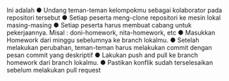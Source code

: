 Ini adalah 
● Undang teman-teman kelompokmu sebagai kolaborator pada repositori tersebut
● Setiap peserta meng-clone repositori ke mesin lokal masing-masing
● Setiap peserta harus membuat cabang untuk pekerjaannya. Misal : doni-homework, nita-homework,
etc
● Masukkan Homework dari minggu sebelumnya ke branch lokalmu.
● Setelah melakukan perubahan, teman-teman harus melakukan commit dengan pesan commit yang
deskriptif
● Lakukan push and pull ke branch homework dari branch lokalmu.
● Pastikan konflik sudah terselesaikan sebelum melakukan pull request
